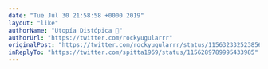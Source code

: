 ```yaml
---
date: "Tue Jul 30 21:58:58 +0000 2019"
layout: "like"
authorName: "Utopía Distópica 💚"
authorUrl: "https://twitter.com/rockyugularrr"
originalPost: "https://twitter.com/rockyugularrr/status/1156323325238566913"
inReplyTo: "https://twitter.com/spitta1969/status/1156289789995433985"
---
```

